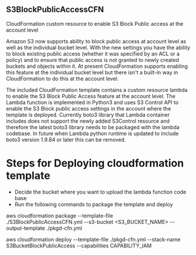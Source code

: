 ## S3BlockPublicAccessCFN
CloudFormation custom resource to enable S3 Block Public access at the account level

Amazon S3 now supports ability to block public access at account level as well as the individual bucket level. With the new settings you have the ability to block existing public access (whether it was specified by an ACL or a policy) and to ensure that public access is not granted to newly created buckets and objects within it. At present CloudFormation supports enabling this feature at the individual bucket level but there isn't a built-in way in CloudFormation to do this at the account level.

The included CloudFormation template contains a custom resource lambda to enable the S3 Block Public Access feature at the account level. The Lambda function is implemented in Python3 and uses S3 Control API to enable the S3 Block public access settings in the account where the template is deployed. Currently boto3 library that Lambda container includes does not support the newly added S3Control resource and therefore the latest boto3 library needs to be packaged with the lambda codebase. In future when Lambda python runtime is updated to include boto3 version 1.9.84 or later this can be removed. 

# Steps for Deploying cloudformation template
- Decide the bucket where you want to upload the lambda function code base 
- Run the following commands to package the template and deploy

aws cloudformation package --template-file ./S3BlockPublicAccessCFN.yml --s3-bucket <S3_BUCKET_NAME> --output-template ./pkgd-cfn.yml

aws cloudformation deploy --template-file ./pkgd-cfn.yml --stack-name S3BucketBlockPublicAccess --capabilities CAPABILITY_IAM
